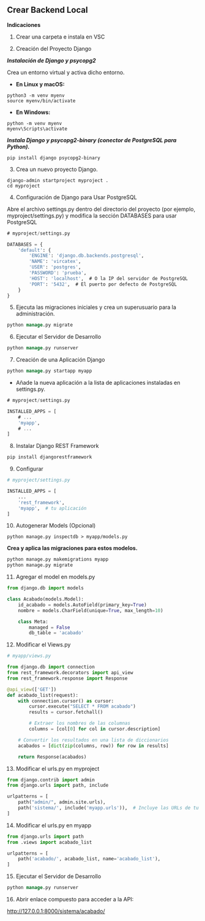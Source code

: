 ## Crear Backend Local
**Indicaciones**

1. Crear una carpeta e instala en VSC

2. Creación del Proyecto Django

***Instalación de Django y psycopg2***

Crea un entorno virtual y activa dicho entorno.

* **En Linux y macOS:**
```
python3 -m venv myenv
source myenv/bin/activate
```

* **En Windows:**
```
python -m venv myenv
myenv\Scripts\activate
```

***Instala Django y psycopg2-binary (conector de PostgreSQL para Python).***

```
pip install django psycopg2-binary
```

3. Crea un nuevo proyecto Django.

```
django-admin startproject myproject . 
cd myproject
```

4. Configuración de Django para Usar PostgreSQL

Abre el archivo settings.py dentro del directorio del proyecto (por ejemplo, myproject/settings.py) y modifica la sección DATABASES para usar PostgreSQL

```sql
# myproject/settings.py

DATABASES = {
    'default': {
        'ENGINE': 'django.db.backends.postgresql',
        'NAME': 'vircatex',
        'USER': 'postgres',
        'PASSWORD': 'prueba',
        'HOST': 'localhost',  # O la IP del servidor de PostgreSQL
        'PORT': '5432',  # El puerto por defecto de PostgreSQL
    }
}

```

5. Ejecuta las migraciones iniciales y crea un superusuario para la administración.
```sql
python manage.py migrate
```

6. Ejecutar el Servidor de Desarrollo
```sql
python manage.py runserver

```

7. Creación de una Aplicación Django
```sql
python manage.py startapp myapp
```

* Añade la nueva aplicación a la lista de aplicaciones instaladas en settings.py.
```sql
# myproject/settings.py

INSTALLED_APPS = [
    # ...
    'myapp',
    # ...
]
```


8. Instalar Django REST Framework

```python
pip install djangorestframework
```
9. Configurar

```python
# myproject/settings.py

INSTALLED_APPS = [
    ...
    'rest_framework',
    'myapp',  # tu aplicación
]
```


10. Autogenerar Models (Opcional)
```
python manage.py inspectdb > myapp/models.py
```

**Crea y aplica las migraciones para estos modelos.**

```python
python manage.py makemigrations myapp
python manage.py migrate
```

11. Agregar el model en models.py
```python
from django.db import models

class Acabado(models.Model):
    id_acabado = models.AutoField(primary_key=True)
    nombre = models.CharField(unique=True, max_length=10)

    class Meta:
        managed = False
        db_table = 'acabado'
```

12. Modificar el Views.py
```python
# myapp/views.py

from django.db import connection
from rest_framework.decorators import api_view
from rest_framework.response import Response

@api_view(['GET'])
def acabado_list(request):
    with connection.cursor() as cursor:
        cursor.execute("SELECT * FROM acabado")
        results = cursor.fetchall()

        # Extraer los nombres de las columnas
        columns = [col[0] for col in cursor.description]

    # Convertir los resultados en una lista de diccionarios
    acabados = [dict(zip(columns, row)) for row in results]

    return Response(acabados)
```

13. Modificar el urls.py en myproject

```python
from django.contrib import admin
from django.urls import path, include

urlpatterns = [
    path("admin/", admin.site.urls),
    path('sistema/', include('myapp.urls')),  # Incluye las URLs de tu aplicación
]
```
14. Modificar el urls.py en myapp

```python
from django.urls import path
from .views import acabado_list

urlpatterns = [
    path('acabado/', acabado_list, name='acabado_list'),
]

```
15. Ejecutar el Servidor de Desarrollo
```sql
python manage.py runserver

```

16. Abrir enlace compuesto para acceder a la API:

http://127.0.0.1:8000/sistema/acabado/
